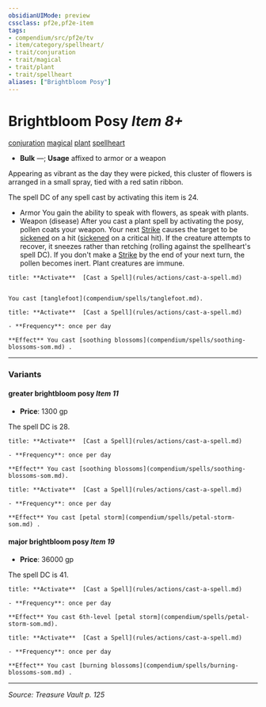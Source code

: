 ```yaml
---
obsidianUIMode: preview
cssclass: pf2e,pf2e-item
tags:
- compendium/src/pf2e/tv
- item/category/spellheart/
- trait/conjuration
- trait/magical
- trait/plant
- trait/spellheart
aliases: ["Brightbloom Posy"]
---
```

# Brightbloom Posy *Item 8+*  
[conjuration](conjuration.md "Conjuration School Trait")  [magical](magical.md "Magical Item Trait")  [plant](plant.md "Plant Creature Type Trait")  [spellheart](spellheart-som.md "Spellheart Equipment Trait")  

- **Bulk** —; **Usage** affixed to armor or a weapon

Appearing as vibrant as the day they were picked, this cluster of flowers is arranged in a small spray, tied with a red satin ribbon.

The spell DC of any spell cast by activating this item is 24.

- Armor You gain the ability to speak with flowers, as speak with plants.
- Weapon (disease) After you cast a plant spell by activating the posy, pollen coats your weapon. Your next [Strike](strike.md) causes the target to be [sickened](conditions.md#Sickened) on a hit ([sickened](conditions.md#Sickened) on a critical hit). If the creature attempts to recover, it sneezes rather than retching (rolling against the spellheart's spell DC). If you don't make a [Strike](strike.md) by the end of your next turn, the pollen becomes inert. Plant creatures are immune.

```ad-embed-ability
title: **Activate**  [Cast a Spell](rules/actions/cast-a-spell.md)


You cast [tanglefoot](compendium/spells/tanglefoot.md).
```

```ad-embed-ability
title: **Activate**  [Cast a Spell](rules/actions/cast-a-spell.md)

- **Frequency**: once per day

**Effect** You cast [soothing blossoms](compendium/spells/soothing-blossoms-som.md) .
```

---

### Variants

#### greater brightbloom posy *Item 11*

- **Price**: 1300 gp

The spell DC is 28.

```ad-embed-ability
title: **Activate**  [Cast a Spell](rules/actions/cast-a-spell.md)

- **Frequency**: once per day

**Effect** You cast [soothing blossoms](compendium/spells/soothing-blossoms-som.md).
```

```ad-embed-ability
title: **Activate**  [Cast a Spell](rules/actions/cast-a-spell.md)

- **Frequency**: once per day

**Effect** You cast [petal storm](compendium/spells/petal-storm-som.md) .
```

#### major brightbloom posy *Item 19*

- **Price**: 36000 gp

The spell DC is 41.

```ad-embed-ability
title: **Activate**  [Cast a Spell](rules/actions/cast-a-spell.md)

- **Frequency**: once per day

**Effect** You cast 6th-level [petal storm](compendium/spells/petal-storm-som.md).
```

```ad-embed-ability
title: **Activate**  [Cast a Spell](rules/actions/cast-a-spell.md)

- **Frequency**: once per day

**Effect** You cast [burning blossoms](compendium/spells/burning-blossoms-som.md) .
```

---
*Source: Treasure Vault p. 125*